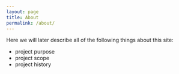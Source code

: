 ```yaml
---
layout: page
title: About
permalink: /about/
---
```


Here we will later describe all of the following things about this site:

 * project purpose
 * project scope
 * project history
